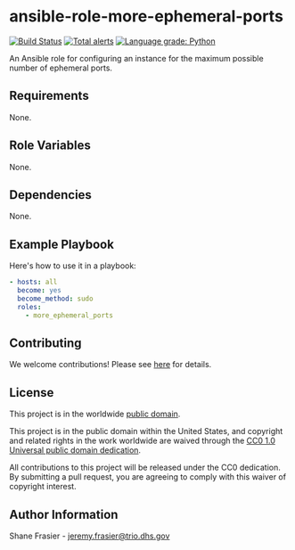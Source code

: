 # ansible-role-more-ephemeral-ports #

[![Build Status](https://travis-ci.com/cisagov/ansible-role-more-ephemeral-ports.svg?branch=develop)](https://travis-ci.com/cisagov/ansible-role-more-ephemeral-ports)
[![Total alerts](https://img.shields.io/lgtm/alerts/g/cisagov/ansible-role-more-ephemeral-ports.svg?logo=lgtm&logoWidth=18)](https://lgtm.com/projects/g/cisagov/ansible-role-more-ephemeral-ports/alerts/)
[![Language grade: Python](https://img.shields.io/lgtm/grade/python/g/cisagov/ansible-role-more-ephemeral-ports.svg?logo=lgtm&logoWidth=18)](https://lgtm.com/projects/g/cisagov/ansible-role-more-ephemeral-ports/context:python)

An Ansible role for configuring an instance for the maximum possible
number of ephemeral ports.

## Requirements ##

None.

## Role Variables ##

None.

## Dependencies ##

None.

## Example Playbook ##

Here's how to use it in a playbook:

```yaml
- hosts: all
  become: yes
  become_method: sudo
  roles:
    - more_ephemeral_ports
```

## Contributing ##

We welcome contributions!  Please see [here](CONTRIBUTING.md) for
details.

## License ##

This project is in the worldwide [public domain](LICENSE.md).

This project is in the public domain within the United States, and
copyright and related rights in the work worldwide are waived through
the [CC0 1.0 Universal public domain
dedication](https://creativecommons.org/publicdomain/zero/1.0/).

All contributions to this project will be released under the CC0
dedication. By submitting a pull request, you are agreeing to comply
with this waiver of copyright interest.

## Author Information ##

Shane Frasier - <jeremy.frasier@trio.dhs.gov>
